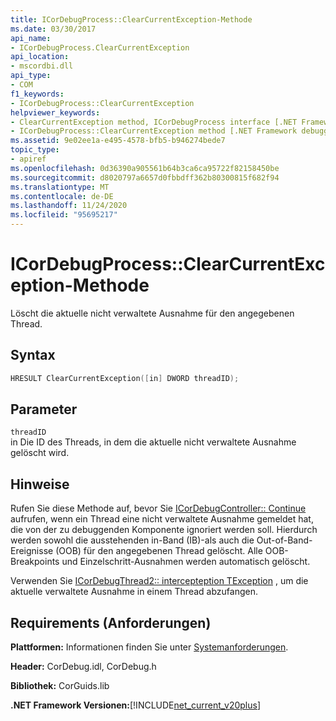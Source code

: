 ```yaml
---
title: ICorDebugProcess::ClearCurrentException-Methode
ms.date: 03/30/2017
api_name:
- ICorDebugProcess.ClearCurrentException
api_location:
- mscordbi.dll
api_type:
- COM
f1_keywords:
- ICorDebugProcess::ClearCurrentException
helpviewer_keywords:
- ClearCurrentException method, ICorDebugProcess interface [.NET Framework debugging]
- ICorDebugProcess::ClearCurrentException method [.NET Framework debugging]
ms.assetid: 9e02ee1a-e495-4578-bfb5-b946274bede7
topic_type:
- apiref
ms.openlocfilehash: 0d36390a905561b64b3ca6ca95722f82158450be
ms.sourcegitcommit: d8020797a6657d0fbbdff362b80300815f682f94
ms.translationtype: MT
ms.contentlocale: de-DE
ms.lasthandoff: 11/24/2020
ms.locfileid: "95695217"
---
```

# <a name="icordebugprocessclearcurrentexception-method"></a>ICorDebugProcess::ClearCurrentException-Methode

Löscht die aktuelle nicht verwaltete Ausnahme für den angegebenen Thread.  
  
## <a name="syntax"></a>Syntax  
  
```cpp  
HRESULT ClearCurrentException([in] DWORD threadID);  
```  
  
## <a name="parameters"></a>Parameter  

 `threadID`  
 in Die ID des Threads, in dem die aktuelle nicht verwaltete Ausnahme gelöscht wird.  
  
## <a name="remarks"></a>Hinweise  

 Rufen Sie diese Methode auf, bevor Sie [ICorDebugController:: Continue](icordebugcontroller-continue-method.md) aufrufen, wenn ein Thread eine nicht verwaltete Ausnahme gemeldet hat, die von der zu debuggenden Komponente ignoriert werden soll. Hierdurch werden sowohl die ausstehenden in-Band (IB)-als auch die Out-of-Band-Ereignisse (OOB) für den angegebenen Thread gelöscht. Alle OOB-Breakpoints und Einzelschritt-Ausnahmen werden automatisch gelöscht.  
  
 Verwenden Sie [ICorDebugThread2:: intercepteption TException](icordebugthread2-interceptcurrentexception-method.md) , um die aktuelle verwaltete Ausnahme in einem Thread abzufangen.  
  
## <a name="requirements"></a>Requirements (Anforderungen)  

 **Plattformen:** Informationen finden Sie unter [Systemanforderungen](../../get-started/system-requirements.md).  
  
 **Header:** CorDebug.idl, CorDebug.h  
  
 **Bibliothek:** CorGuids.lib  
  
 **.NET Framework Versionen:**[!INCLUDE[net_current_v20plus](../../../../includes/net-current-v20plus-md.md)]
